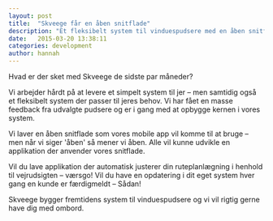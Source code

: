 ```yaml
---
layout: post
title:  "Skveege får en åben snitflade"
description: "Et fleksibelt system til vinduespudsere med en åben snitflade som andre systemer kan integrere med."
date:   2015-03-20 13:38:11
categories: development
author: hannah
---
```



Hvad er der sket med Skveege de sidste par måneder?

Vi arbejder hårdt på at levere et simpelt system til jer – men samtidig også et fleksibelt system der passer til jeres behov. Vi har fået en masse feedback fra udvalgte pudsere og er i gang med at opbygge kernen i vores system.

Vi laver en åben snitflade som vores mobile app vil komme til at bruge – men når vi siger 'åben' så mener vi åben. Alle vil kunne udvikle en applikation der anvender vores snitflade.

Vil du lave applikation der automatisk justerer din ruteplanlægning i henhold til vejrudsigten – værsgo! Vil du have en opdatering i dit eget system hver gang en kunde er færdigmeldt – Sådan!

Skveege bygger fremtidens system til vinduespudsere og vi vil rigtig gerne have dig med ombord.
